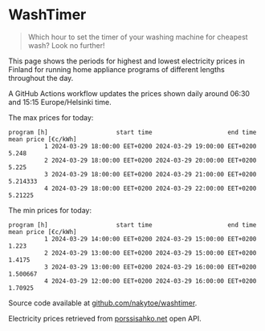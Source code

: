 
# WashTimer

> Which hour to set the timer of your washing machine for cheapest wash? Look no further!

This page shows the periods for highest and lowest electricity prices in Finland 
for running home appliance programs of different lengths throughout the day. 

A GitHub Actions workflow updates the prices shown daily around 06:30 and 15:15 Europe/Helsinki time.

The max prices for today:

	program [h]                   start time                     end time mean price [€c/kWh]
	          1 2024-03-29 18:00:00 EET+0200 2024-03-29 19:00:00 EET+0200               5.248
	          2 2024-03-29 18:00:00 EET+0200 2024-03-29 20:00:00 EET+0200               5.225
	          3 2024-03-29 18:00:00 EET+0200 2024-03-29 21:00:00 EET+0200            5.214333
	          4 2024-03-29 18:00:00 EET+0200 2024-03-29 22:00:00 EET+0200             5.21225

The min prices for today:

	program [h]                   start time                     end time mean price [€c/kWh]
	          1 2024-03-29 14:00:00 EET+0200 2024-03-29 15:00:00 EET+0200               1.223
	          2 2024-03-29 13:00:00 EET+0200 2024-03-29 15:00:00 EET+0200              1.4175
	          3 2024-03-29 13:00:00 EET+0200 2024-03-29 16:00:00 EET+0200            1.500667
	          4 2024-03-29 12:00:00 EET+0200 2024-03-29 16:00:00 EET+0200             1.70925


Source code available at [github.com/nakytoe/washtimer](https://github.com/nakytoe/washtimer).

Electricity prices retrieved from [porssisahko.net](https://porssisahko.net/api) open API.
